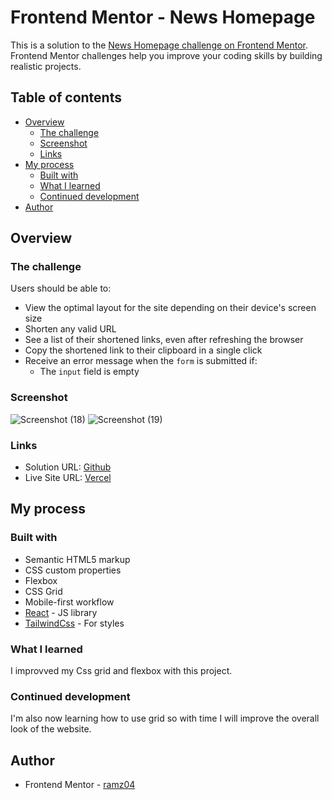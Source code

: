 # Frontend Mentor - News Homepage

This is a solution to the [News Homepage challenge on Frontend Mentor](https://www.frontendmentor.io/solutions/news-homepage-qIM6_fzdh9). Frontend Mentor challenges help you improve your coding skills by building realistic projects. 

## Table of contents

- [Overview](#overview)
  - [The challenge](#the-challenge)
  - [Screenshot](#screenshot)
  - [Links](#links)
- [My process](#my-process)
  - [Built with](#built-with)
  - [What I learned](#what-i-learned)
  - [Continued development](#continued-development)
- [Author](#author)


## Overview

### The challenge

Users should be able to:

- View the optimal layout for the site depending on their device's screen size
- Shorten any valid URL
- See a list of their shortened links, even after refreshing the browser
- Copy the shortened link to their clipboard in a single click
- Receive an error message when the `form` is submitted if:
  - The `input` field is empty

### Screenshot
![Screenshot (18)](https://user-images.githubusercontent.com/55752850/230792427-c9f1c45a-3394-4950-b8b8-05d302df31f1.png)
![Screenshot (19)](https://user-images.githubusercontent.com/55752850/230792434-52565d5c-8d88-4ef6-83e0-076e529520c9.png)




### Links

- Solution URL: [Github](https://github.com/ramz04/News-homepage)
- Live Site URL: [Vercel](https://news-homepage-npsg.vercel.app/)

## My process

### Built with

- Semantic HTML5 markup
- CSS custom properties
- Flexbox
- CSS Grid
- Mobile-first workflow
- [React](https://reactjs.org/) - JS library
- [TailwindCss](https://tailwindcss.com/) - For styles


### What I learned

I improvved my Css grid and flexbox with this project.


### Continued development

I'm also now learning how to use grid so with time I will improve the overall look of the website.


## Author

- Frontend Mentor - [ramz04](https://www.frontendmentor.io/profile/ramz04)


